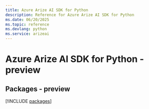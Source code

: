 ```yaml
---
title: Azure Arize AI SDK for Python
description: Reference for Azure Arize AI SDK for Python
ms.date: 06/20/2025
ms.topic: reference
ms.devlang: python
ms.service: arizeai
---
```

# Azure Arize AI SDK for Python - preview
## Packages - preview
[!INCLUDE [packages](arize-ai-index.md)]